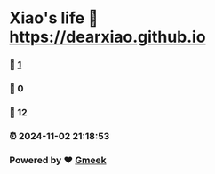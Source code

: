 # Xiao's life :link: https://dearxiao.github.io 
### :page_facing_up: [1](https://dearxiao.github.io/tag.html) 
### :speech_balloon: 0 
### :hibiscus: 12 
### :alarm_clock: 2024-11-02 21:18:53 
### Powered by :heart: [Gmeek](https://github.com/Meekdai/Gmeek)

